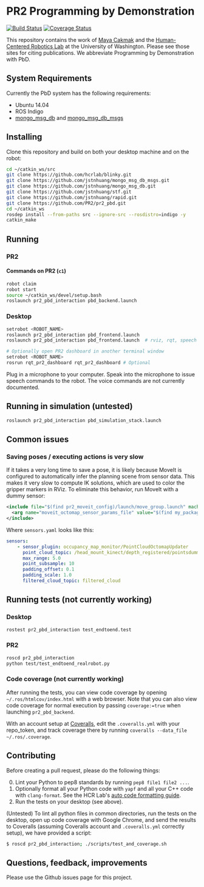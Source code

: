 # PR2 Programming by Demonstration
[![Build Status](https://travis-ci.org/PR2/pr2_pbd.svg?branch=indigo-devel)](https://travis-ci.org/PR2/pr2_pbd)
[![Coverage Status](https://coveralls.io/repos/PR2/pr2_pbd/badge.png?branch=hydro-devel)](https://coveralls.io/r/PR2/pr2_pbd?branch=hydro-devel)

This repository contains the work of [Maya Cakmak](http://www.mayacakmak.com/) and the [Human-Centered Robotics Lab](https://hcrlab.cs.washington.edu/) at the University of Washington. Please see those sites for citing publications. We abbreviate Programming by Demonstration with PbD.

## System Requirements
Currently the PbD system has the following requirements:
- Ubuntu 14.04
- ROS Indigo
- [mongo_msg_db](https://github.com/jstnhuang/mongo_msg_db) and [mongo_msg_db_msgs](https://github.com/jstnhuang/mongo_msg_db_msgs)

## Installing
Clone this repository and build on both your desktop machine and on the robot:
```bash
cd ~/catkin_ws/src
git clone https://github.com/hcrlab/blinky.git
git clone https://github.com/jstnhuang/mongo_msg_db_msgs.git
git clone https://github.com/jstnhuang/mongo_msg_db.git
git clone https://github.com/jstnhuang/stf.git
git clone https://github.com/jstnhuang/rapid.git
git clone https://github.com/PR2/pr2_pbd.git
cd ~/catkin_ws
rosdep install --from-paths src --ignore-src --rosdistro=indigo -y
catkin_make
```

## Running
### PR2
#### Commands on PR2 (`c1`)
```bash
robot claim
robot start
source ~/catkin_ws/devel/setup.bash
roslaunch pr2_pbd_interaction pbd_backend.launch
```

### Desktop
```bash
setrobot <ROBOT_NAME>
roslaunch pr2_pbd_interaction pbd_frontend.launch
roslaunch pr2_pbd_interaction pbd_frontend.launch  # rviz, rqt, speech

# Optionally open PR2 dashboard in another terminal window
setrobot <ROBOT_NAME>
rosrun rqt_pr2_dashboard rqt_pr2_dashboard # Optional
```

Plug in a microphone to your computer.
Speak into the microphone to issue speech commands to the robot.
The voice commands are not currently documented.

## Running in simulation (untested)
```bash
roslaunch pr2_pbd_interaction pbd_simulation_stack.launch
```

## Common issues
### Saving poses / executing actions is very slow
If it takes a very long time to save a pose, it is likely because MoveIt is configured to automatically infer the planning scene from sensor data.
This makes it very slow to compute IK solutions, which are used to color the gripper markers in RViz.
To eliminate this behavior, run MoveIt with a dummy sensor:
```xml
<include file="$(find pr2_moveit_config)/launch/move_group.launch" machine="c2">
  <arg name="moveit_octomap_sensor_params_file" value="$(find my_package)/config/sensors_dummy.yaml"/>
</include>
```

Where `sensors.yaml` looks like this:
```yaml
sensors:
    - sensor_plugin: occupancy_map_monitor/PointCloudOctomapUpdater
      point_cloud_topic: /head_mount_kinect/depth_registered/pointsdummy
      max_range: 5.0
      point_subsample: 10
      padding_offset: 0.1
      padding_scale: 1.0
      filtered_cloud_topic: filtered_cloud
```

## Running tests (not currently working)
### Desktop
```bash
rostest pr2_pbd_interaction test_endtoend.test
```

### PR2
```bash
roscd pr2_pbd_interaction
python test/test_endtoend_realrobot.py
```

### Code coverage (not currently working)
After running the tests, you can view code coverage by opening `~/.ros/htmlcov/index.html` with a web browser. Note that you can also view code coverage for normal execution by passing `coverage:=true` when launching `pr2_pbd_backend`.

With an account setup at [Coveralls](https://coveralls.io), edit the `.coveralls.yml` with your repo_token, and track coverage there by running `coveralls --data_file ~/.ros/.coverage`.

## Contributing
Before creating a pull request, please do the following things:

0. Lint your Python to pep8 standards by running `pep8 file1 file2 ...`.
0. Optionally format all your Python code with `yapf` and all your C++ code with `clang-format`. See the HCR Lab's [auto code formatting guide](https://github.com/hcrlab/wiki/blob/master/development_environment_setup/auto_code_formatting.md).
0. Run the tests on your desktop (see above).

(Untested) To lint all python files in common directories, run the tests on the desktop, open up code coverage with Google Chrome, and send the results to Coveralls (assuming Coveralls account and `.coveralls.yml` correctly setup), we have provided a script:
```bash
$ roscd pr2_pbd_interaction; ./scripts/test_and_coverage.sh
```

## Questions, feedback, improvements
Please use the Github issues page for this project.
